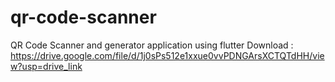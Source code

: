 # qr-code-scanner
QR Code Scanner and generator application using flutter 
Download : https://drive.google.com/file/d/1j0sPs512e1xxue0vvPDNGArsXCTQTdHH/view?usp=drive_link
